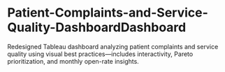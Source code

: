 # Patient-Complaints-and-Service-Quality-DashboardDashboard
Redesigned Tableau dashboard analyzing patient complaints and service quality using visual best practices—includes interactivity, Pareto prioritization, and monthly open-rate insights.

